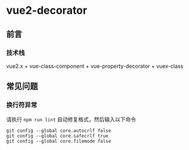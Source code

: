 # vue2-decorator

## 前言

### 技术栈

vue2.x + vue-class-component + vue-property-decorator + vuex-class

## 常见问题

### 换行符异常

请执行 `npm run lint` 自动修复格式，然后输入以下命令

```shell
git config --global core.autocrlf false
git config --global core.safecrlf true
git config --global core.filemode false
```
